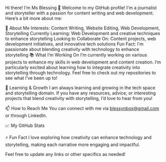Hi there! I'm Ms Blessing 👋
Welcome to my GitHub profile! I'm a journalist and storyteller with a passion for content writing and web development. Here’s a bit more about me:

🚀 About Me
Interests: Content Writing, Website Editing, Web Development, Storytelling
Currently Learning: Web Development and creative techniques to enhance storytelling
Looking to Collaborate On: Content projects, web development initiatives, and innovative tech solutions
Fun Fact: I'm passionate about blending creativity with technology to enhance storytelling
📚 What I’m Working On
I’m currently working on various projects to enhance my skills in web development and content creation. I’m particularly excited about learning how to integrate creativity into storytelling through technology. Feel free to check out my repositories to see what I’ve been up to!

🌱 Learning & Growth
I am always learning and growing in the tech space and storytelling domain. If you have any resources, advice, or interesting projects that blend creativity with storytelling, I’d love to hear from you!

📫 How to Reach Me
You can connect with me via blessynbox@gmail.com or through LinkedIn.

📈 My GitHub Stats

⚡ Fun Fact
I love exploring how creativity can enhance technology and storytelling, making each narrative more engaging and impactful.

Feel free to update any links or other specifics as needed!





